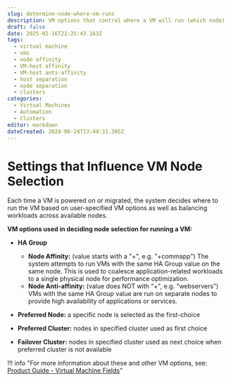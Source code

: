 ```yaml
---
slug: determine-node-where-vm-runs
description: VM options that control where a VM will run (which node)
draft: false
date: 2025-02-16T22:25:43.163Z
tags:
  - virtual machine
  - vms
  - node affinity
  - VM-host affinity
  - VM-host anti-affinity
  - host separation
  - node separation
  - clusters
categories:
  - Virtual Machines
  - Automation
  - Clusters
editor: markdown
dateCreated: 2024-06-24T13:49:31.305Z
---
```


# Settings that Influence VM Node Selection

Each time a VM is powered on or migrated, the system decides where to run the VM based on user-specified VM options as well as balancing workloads across available nodes.  

**VM options used in deciding node selection for running a VM:**

* **HA Group**

    * **Node Affinity:** (value starts with a "+", e.g. "+commapp") The system attempts to run VMs with the same HA Group value on the same node. This is used to coalesce application-related workloads to a single physical node for performance optimization.
    * **Node Anti-affinity:** (value does NOT with "+", e.g. "webservers") VMs with the same HA Group value are run on separate nodes to provide high availability of applications or services.  

* **Preferred Node:** a specific node is selected as the first-choice
* **Preferred Cluster:** nodes in specified cluster used as first choice
* **Failover Cluster:** nodes in specified cluster used as next choice when preferred cluster is not available

!!! info "For more information about these and other VM options, see: [Product Guide - Virtual Machine Fields](/product-guide/virtual-machines/vm-field-descriptions)"

